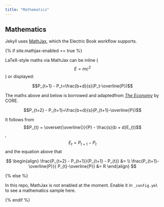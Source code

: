 ```yaml
---
title: "Mathematics"
---
```


## Mathematics

Jekyll uses [MathJax](http://docs.mathjax.org/en/latest/), which the Electric Book workflow supports.

{% if site.mathjax-enabled == true %}

LaTeX-style maths via MathJax can be inline ($$E = mc^2$$) or displayed:

$$P_{t+1} - P_t=\frac{b+d}{s}(P_t-\overline{P})$$

The maths above and below is borrowed and adaptedfrom [*The Economy*](https://core-econ.org/the-economy/book/text/leibniz-11-08-01.html) by CORE.

$$P_{t+2} - P_{t+1}=\frac{b+d}{s}(P_{t+1}-\overline{P})$$

It follows from $$P_{t} = \overset{\overline{}}{P} - \frac{s}{b + d}E_{t}$$ , $$E_{t} = P_{t + 1} - P_{t}$$ and the equation above that

$$
\begin{align}
\frac{P_{t+2} - P_{t+1}}{P_{t+1} - P_{t}} &= \\
\frac{P_{t+1}-\overline{P}}{ P_{t}-\overline{P}} &= R
\end{align}
$$

{% else %}

In this repo, MathJax is not enabled at the moment. Enable it in `_config.yml` to see a mathematics sample here.

{% endif %}

